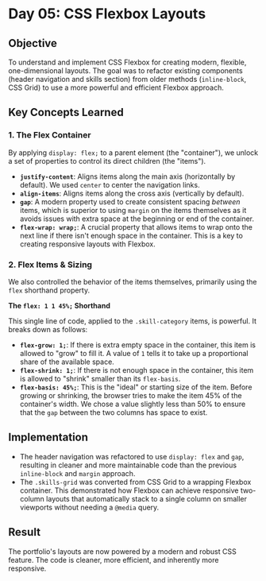 # Day 05: CSS Flexbox Layouts

## Objective

To understand and implement CSS Flexbox for creating modern, flexible, one-dimensional layouts. The goal was to refactor existing components (header navigation and skills section) from older methods (`inline-block`, CSS Grid) to use a more powerful and efficient Flexbox approach.

## Key Concepts Learned

### 1. The Flex Container

By applying `display: flex;` to a parent element (the "container"), we unlock a set of properties to control its direct children (the "items").

-   **`justify-content`**: Aligns items along the main axis (horizontally by default). We used `center` to center the navigation links.
-   **`align-items`**: Aligns items along the cross axis (vertically by default).
-   **`gap`**: A modern property used to create consistent spacing *between* items, which is superior to using `margin` on the items themselves as it avoids issues with extra space at the beginning or end of the container.
-   **`flex-wrap: wrap;`**: A crucial property that allows items to wrap onto the next line if there isn't enough space in the container. This is a key to creating responsive layouts with Flexbox.

### 2. Flex Items & Sizing

We also controlled the behavior of the items themselves, primarily using the `flex` shorthand property.

**The `flex: 1 1 45%;` Shorthand**

This single line of code, applied to the `.skill-category` items, is powerful. It breaks down as follows:
-   **`flex-grow: 1;`**: If there is extra empty space in the container, this item is allowed to "grow" to fill it. A value of `1` tells it to take up a proportional share of the available space.
-   **`flex-shrink: 1;`**: If there is not enough space in the container, this item is allowed to "shrink" smaller than its `flex-basis`.
-   **`flex-basis: 45%;`**: This is the "ideal" or starting size of the item. Before growing or shrinking, the browser tries to make the item 45% of the container's width. We chose a value slightly less than 50% to ensure that the `gap` between the two columns has space to exist.

## Implementation

-   The header navigation was refactored to use `display: flex` and `gap`, resulting in cleaner and more maintainable code than the previous `inline-block` and `margin` approach.
-   The `.skills-grid` was converted from CSS Grid to a wrapping Flexbox container. This demonstrated how Flexbox can achieve responsive two-column layouts that automatically stack to a single column on smaller viewports without needing a `@media` query.

## Result

The portfolio's layouts are now powered by a modern and robust CSS feature. The code is cleaner, more efficient, and inherently more responsive.
